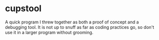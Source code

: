 # cupstool
A quick program I threw together as both a proof of concept and a debugging tool. It is not up to snuff as far as coding practices go, so don't use it in a larger program without grooming.
